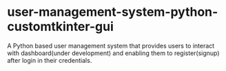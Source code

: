# user-management-system-python-customtkinter-gui
A Python based user management system that provides users to interact with dashboard(under development) and enabling them to register(signup) after login in their credentials.
